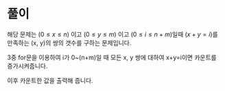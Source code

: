 # 풀이

해당 문제는 ($0 \le x \le n$) 이고 ($0 \le y \le m$) 이고 ($0 \le i \le n+m$)일때 ($x+y=i$)를 만족하는 (x, y)의 쌍의 갯수를 구하는 문제입니다.  

3중 for문을 이용하여 i가 0~(n+m)일 때 모든 x, y 쌍에 대하여 x+y=i이면 카운트를 증가시켜줍니다.  

이후 카운트한 값을 출력해 줍니다.